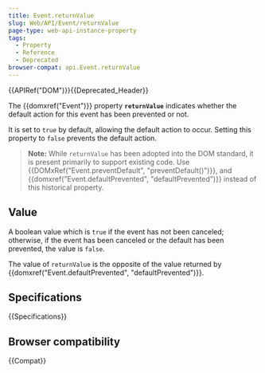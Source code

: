 ```yaml
---
title: Event.returnValue
slug: Web/API/Event/returnValue
page-type: web-api-instance-property
tags:
  - Property
  - Reference
  - Deprecated
browser-compat: api.Event.returnValue
---
```


{{APIRef("DOM")}}{{Deprecated_Header}}

The {{domxref("Event")}} property
**`returnValue`** indicates whether the default action for
this event has been prevented or not.

It is set to `true` by
default, allowing the default action to occur. Setting this property to
`false` prevents the default action.

> **Note:** While `returnValue` has been adopted into the DOM
> standard, it is present primarily to support existing code. Use
> {{DOMxRef("Event.preventDefault", "preventDefault()")}}, and
> {{domxref("Event.defaultPrevented", "defaultPrevented")}} instead of this historical
> property.

## Value

A boolean value which is `true` if the event has not been
canceled; otherwise, if the event has been canceled or the default has been prevented,
the value is `false`.

The value of `returnValue` is the opposite of the value returned by
{{domxref("Event.defaultPrevented", "defaultPrevented")}}.

## Specifications

{{Specifications}}

## Browser compatibility

{{Compat}}
